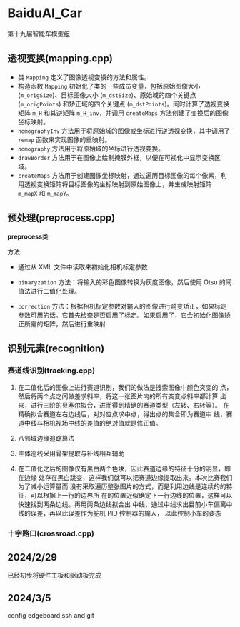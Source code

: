 # BaiduAI_Car
 第十九届智能车模型组

## 透视变换(mapping.cpp)

- 类 `Mapping` 定义了图像透视变换的方法和属性。
- 构造函数 `Mapping` 初始化了类的一些成员变量，包括原始图像大小 (`m_origSize`)、目标图像大小 (`m_dstSize`)、原始域的四个关键点 (`m_origPoints`) 和矫正域的四个关键点 (`m_dstPoints`)。同时计算了透视变换矩阵 `m_H` 和其逆矩阵 `m_H_inv`，并调用 `createMaps` 方法创建了变换后的图像坐标映射。
- `homographyInv` 方法用于将原始域的图像或坐标进行逆透视变换，其中调用了 `remap` 函数来实现图像的重映射。
- `homography` 方法用于将原始域的坐标进行透视变换。
- `drawBorder` 方法用于在图像上绘制掩膜外框，以便在可视化中显示变换区域。
- `createMaps` 方法用于创建图像坐标映射，通过遍历目标图像的每个像素，利用透视变换矩阵将目标图像的坐标映射到原始图像上，并生成映射矩阵 `m_mapX` 和 `m_mapY`。

## 预处理(preprocess.cpp)

**preprocess**类

方法:

- 通过从 XML 文件中读取来初始化相机标定参数

- `binaryzation` 方法：将输入的彩色图像转换为灰度图像，然后使用 Otsu 的阈值法进行二值化处理。

- `correction` 方法：根据相机标定参数对输入的图像进行畸变矫正，如果标定参数可用的话。它首先检查是否启用了标定。如果启用了，它会初始化图像矫正所需的矩阵，然后进行重映射

## 识别元素(recognition)

### 赛道线识别(tracking.cpp)

1. 在二值化后的图像上进行赛道识别，我们的做法是搜索图像中颜色突变的 点，然后将两个点之间做差求斜率，将这一张图片内的所有突变点斜率都计算 出来，进行三阶的贝塞尔拟合，进而得到精确的赛道类型（左转、右转等）。 在精确拟合赛道左右边线后，对对应点求中点，得出点的集合即为赛道中 线，赛道中线与相机视场中线的差值的绝对值就是修正值。

2. 八邻域边缘追踪算法
3. 主体巡线采用骨架提取与补线相互辅助
4. 在二值化之后的图像仅有黑白两个色块，因此赛道边缘的特征十分的明显，即在边缘 处存在黑白跳变，这样我们就可以把赛道边缘提取出来。本次比赛我们为了减小运算量而 没有采取遍历整张图片的方式，而是利用边线是连续的的特征，可以根据上一行的边界所 在的位置近似确定下一行边线的位置，这样可以快速找到两条边线。再用两条边线拟合出 中线，通过中线求出目前小车偏离中线的误差，再以此误差作为舵机 PID 控制器的输入， 以此控制小车的姿态







### 十字路口(crossroad.cpp)





## 2024/2/29

已经初步将硬件主板和驱动板完成


## 2024/3/5

config edgeboard ssh and git 





